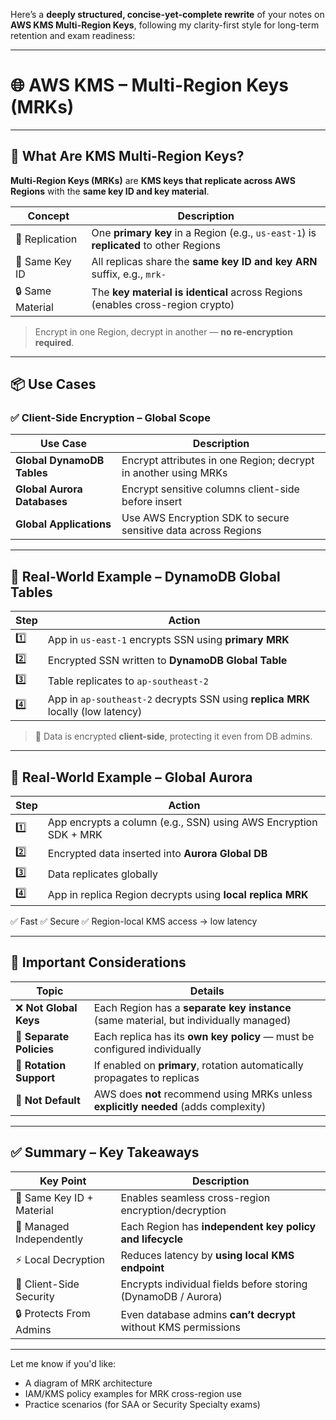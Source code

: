 Here’s a **deeply structured, concise-yet-complete rewrite** of your notes on **AWS KMS Multi-Region Keys**, following my clarity-first style for long-term retention and exam readiness:

---

# 🌐 AWS KMS – Multi-Region Keys (MRKs)

---

## 🔑 What Are KMS Multi-Region Keys?

**Multi-Region Keys (MRKs)** are **KMS keys that replicate across AWS Regions** with the **same key ID and key material**.

| Concept          | Description                                                                            |
| ---------------- | -------------------------------------------------------------------------------------- |
| 🔁 Replication   | One **primary key** in a Region (e.g., `us-east-1`) is **replicated** to other Regions |
| 📛 Same Key ID   | All replicas share the **same key ID and key ARN** suffix, e.g., `mrk-`                |
| 🔒 Same Material | The **key material is identical** across Regions (enables cross-region crypto)         |

> Encrypt in one Region, decrypt in another — **no re-encryption required**.

---

## 📦 Use Cases

### ✅ Client-Side Encryption – Global Scope

| Use Case                    | Description                                                     |
| --------------------------- | --------------------------------------------------------------- |
| **Global DynamoDB Tables**  | Encrypt attributes in one Region; decrypt in another using MRKs |
| **Global Aurora Databases** | Encrypt sensitive columns client-side before insert             |
| **Global Applications**     | Use AWS Encryption SDK to secure sensitive data across Regions  |

---

## 🧠 Real-World Example – DynamoDB Global Tables

| Step | Action                                                                           |
| ---- | -------------------------------------------------------------------------------- |
| 1️⃣  | App in `us-east-1` encrypts SSN using **primary MRK**                            |
| 2️⃣  | Encrypted SSN written to **DynamoDB Global Table**                               |
| 3️⃣  | Table replicates to `ap-southeast-2`                                             |
| 4️⃣  | App in `ap-southeast-2` decrypts SSN using **replica MRK** locally (low latency) |

> 🔐 Data is encrypted **client-side**, protecting it even from DB admins.

---

## 🧠 Real-World Example – Global Aurora

| Step | Action                                                           |
| ---- | ---------------------------------------------------------------- |
| 1️⃣  | App encrypts a column (e.g., SSN) using AWS Encryption SDK + MRK |
| 2️⃣  | Encrypted data inserted into **Aurora Global DB**                |
| 3️⃣  | Data replicates globally                                         |
| 4️⃣  | App in replica Region decrypts using **local replica MRK**       |

✅ Fast
✅ Secure
✅ Region-local KMS access → low latency

---

## 🚧 Important Considerations

| Topic                    | Details                                                                               |
| ------------------------ | ------------------------------------------------------------------------------------- |
| ❌ **Not Global Keys**    | Each Region has a **separate key instance** (same material, but individually managed) |
| 🔐 **Separate Policies** | Each replica has its **own key policy** — must be configured individually             |
| 🔁 **Rotation Support**  | If enabled on **primary**, rotation automatically propagates to replicas              |
| 🚫 **Not Default**       | AWS does **not** recommend using MRKs unless **explicitly needed** (adds complexity)  |

---

## ✅ Summary – Key Takeaways

| Key Point                 | Description                                                    |
| ------------------------- | -------------------------------------------------------------- |
| 🔄 Same Key ID + Material | Enables seamless cross-region encryption/decryption            |
| 📍 Managed Independently  | Each Region has **independent key policy and lifecycle**       |
| ⚡ Local Decryption        | Reduces latency by **using local KMS endpoint**                |
| 🔐 Client-Side Security   | Encrypts individual fields before storing (DynamoDB / Aurora)  |
| 🔒 Protects From Admins   | Even database admins **can’t decrypt** without KMS permissions |

---

Let me know if you'd like:

* A diagram of MRK architecture
* IAM/KMS policy examples for MRK cross-region use
* Practice scenarios (for SAA or Security Specialty exams)
